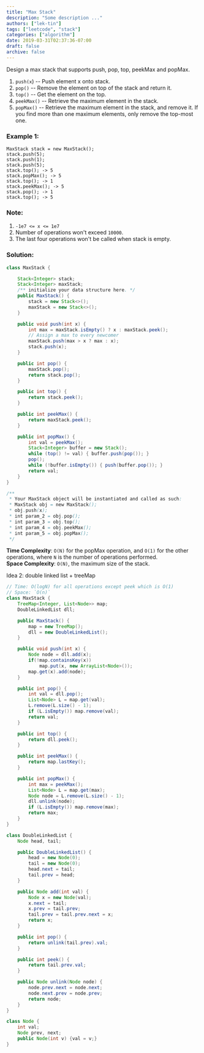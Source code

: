 ```yaml
---
title: "Max Stack"
description: "Some description ..."
authors: ["lek-tin"]
tags: ["leetcode", "stack"]
categories: ["algorithm"]
date: 2019-03-31T02:37:36-07:00
draft: false
archive: false
---
```

Design a max stack that supports push, pop, top, peekMax and popMax.  
1. `push(x`) -- Push element x onto stack.
2. `pop()` -- Remove the element on top of the stack and return it.
3. `top()` -- Get the element on the top.
4. `peekMax()` -- Retrieve the maximum element in the stack.
5. `popMax()` -- Retrieve the maximum element in the stack, and remove it. If you find more than one maximum elements, only remove the top-most one.
### Example 1:
```
MaxStack stack = new MaxStack();
stack.push(5); 
stack.push(1);
stack.push(5);
stack.top(); -> 5
stack.popMax(); -> 5
stack.top(); -> 1
stack.peekMax(); -> 5
stack.pop(); -> 1
stack.top(); -> 5
```
### Note:
1. `-1e7 <= x <= 1e7`
2. Number of operations won't exceed `10000`.
3. The last four operations won't be called when stack is empty.

### Solution:
```java
class MaxStack {

    Stack<Integer> stack;
    Stack<Integer> maxStack;
    /** initialize your data structure here. */
    public MaxStack() {
        stack = new Stack<>();
        maxStack = new Stack<>();
    }

    public void push(int x) {
        int max = maxStack.isEmpty() ? x : maxStack.peek();
        // Assign a max to every newcomer
        maxStack.push(max > x ? max : x);
        stack.push(x);
    }

    public int pop() {
        maxStack.pop();
        return stack.pop();
    }

    public int top() {
        return stack.peek();
    }

    public int peekMax() {
        return maxStack.peek();
    }

    public int popMax() {
        int val = peekMax();
        Stack<Integer> buffer = new Stack();
        while (top() != val) { buffer.push(pop()); }
        pop();
        while (!buffer.isEmpty()) { push(buffer.pop()); }
        return val;
    }
}

/**
 * Your MaxStack object will be instantiated and called as such:
 * MaxStack obj = new MaxStack();
 * obj.push(x);
 * int param_2 = obj.pop();
 * int param_3 = obj.top();
 * int param_4 = obj.peekMax();
 * int param_5 = obj.popMax();
 */
 ```
**Time Complexity**: `O(N)` for the popMax operation, and `O(1)` for the other operations, where `N` is the number of operations performed.  
**Space Complexity**: `O(N)`, the maximum size of the stack.  

Idea 2: double linked list + treeMap
```java
// Time: O(logN) for all operations except peek which is O(1)
// Space: `O(n)`
class MaxStack {
    TreeMap<Integer, List<Node>> map;
    DoubleLinkedList dll;

    public MaxStack() {
        map = new TreeMap();
        dll = new DoubleLinkedList();
    }

    public void push(int x) {
        Node node = dll.add(x);
        if(!map.containsKey(x))
            map.put(x, new ArrayList<Node>());
        map.get(x).add(node);
    }

    public int pop() {
        int val = dll.pop();
        List<Node> L = map.get(val);
        L.remove(L.size() - 1);
        if (L.isEmpty()) map.remove(val);
        return val;
    }

    public int top() {
        return dll.peek();
    }

    public int peekMax() {
        return map.lastKey();
    }

    public int popMax() {
        int max = peekMax();
        List<Node> L = map.get(max);
        Node node = L.remove(L.size() - 1);
        dll.unlink(node);
        if (L.isEmpty()) map.remove(max);
        return max;
    }
}

class DoubleLinkedList {
    Node head, tail;

    public DoubleLinkedList() {
        head = new Node(0);
        tail = new Node(0);
        head.next = tail;
        tail.prev = head;
    }

    public Node add(int val) {
        Node x = new Node(val);
        x.next = tail;
        x.prev = tail.prev;
        tail.prev = tail.prev.next = x;
        return x;
    }

    public int pop() {
        return unlink(tail.prev).val;
    }

    public int peek() {
        return tail.prev.val;
    }

    public Node unlink(Node node) {
        node.prev.next = node.next;
        node.next.prev = node.prev;
        return node;
    }
}

class Node {
    int val;
    Node prev, next;
    public Node(int v) {val = v;}
}
```
